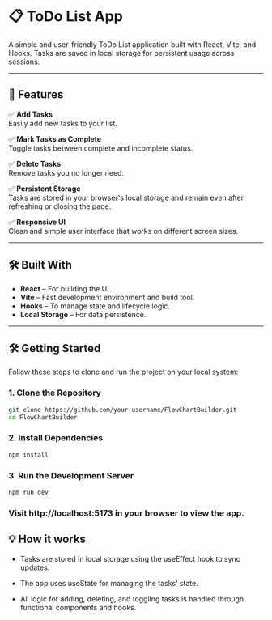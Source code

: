 # 📋 ToDo List App

A simple and user-friendly ToDo List application built with React, Vite, and Hooks. Tasks are saved in local storage for persistent usage across sessions.

---

## 🚀 Features

✅ **Add Tasks**  
Easily add new tasks to your list.

✅ **Mark Tasks as Complete**  
Toggle tasks between complete and incomplete status.

✅ **Delete Tasks**  
Remove tasks you no longer need.

✅ **Persistent Storage**  
Tasks are stored in your browser's local storage and remain even after refreshing or closing the page.

✅ **Responsive UI**  
Clean and simple user interface that works on different screen sizes.

---

## 🛠️ Built With

- **React** – For building the UI.
- **Vite** – Fast development environment and build tool.
- **Hooks** – To manage state and lifecycle logic.
- **Local Storage** – For data persistence.

---

## 🛠️ Getting Started

Follow these steps to clone and run the project on your local system:

### 1. Clone the Repository

```bash
git clone https://github.com/your-username/FlowChartBuilder.git
cd FlowChartBuilder
```
### 2. Install Dependencies

```bash
npm install
```
### 3. Run the Development Server
```bash
npm run dev
```
### Visit http://localhost:5173 in your browser to view the app.

## 💡 How it works
- Tasks are stored in local storage using the useEffect hook to sync updates.

- The app uses useState for managing the tasks’ state.

- All logic for adding, deleting, and toggling tasks is handled through functional components and hooks.




